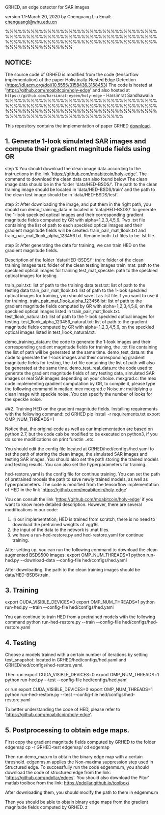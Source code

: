 GRHED, an edge detector for SAR images

version 1.1-March 20, 2020
by Chenguang Liu 
Email: chenguangl@whu.edu.cn

%%%%%%%%%%%%%%%%%%%%%%%%%%%%%%%%%%%%%%%%%%%%%%%%%%%%%%%%%%%%%%%%%%%%%%%%%%%%%%%%%%%%%%%%%%%%%%%%%%%%%%%%%%%%%%%%%%%%%%%%%%%%

## NOTICE: 
The source code of GRHED is modified from the code (tensorflow implementation) of the paper Holistically-Nested Edge Detection (https://dl.acm.org/doi/10.5555/3158436.3158453)
The code is hosted at 'https://github.com/moabitcoin/holy-edge'
and also hosted at `https://github.com/harsimrat-eyeem/holy-edge` - Harsimrat Sandhawalia
%%%%%%%%%%%%%%%%%%%%%%%%%%%%%%%%%%%%%%%%%%%%%%%%%%%%%%%%%%%%%%%%%%%%%%%%%%%%%%%%%%%%%%%%%%%%%%%%%%%%%%%%%%%%%%%%%%%%%%%%%%%%%%%%%%%%%%%%

This repository contains the implementation of paper GRHED [download](https://hal.archives-ouvertes.fr/hal-02424315/). 

## 1. Generate 1-look simulated SAR images and compute their gradient magnitude fields using GR
step 1: You should download the clean image data according to the instructions in the link 'https://github.com/moabitcoin/holy-edge'. The command to download the clean data can also found below The clean image data should be in the folder 'data/HED-BSDS/'. The path to the clean training image should be located in 'data/HED-BSDS/train' and the path to the clean test image should be in 'data/HED-BSDS/test'.

step 2: After downloading the image, and put them in the right path, you should run demo_training_data.m located in 'data/HED-BSDS/' to generate the 1-look speckled optical images and their corresponding gradient magnitude fields computed by GR with alpha=1,2,3,4,5,6. Two .txt file containing the list of path to each speckled optical images and their gradient magnitude fields will be created: train_pair_mat_1look.txt and train_pair_mat_1look_alpha_123456.txt. Rename both .txt files to be .lst file.

step 3: After generating the data for training, we can train HED on the gradient magnitude fields.

Description of the folder 'data/HED-BSDS/':
train: folder of the clean training images
test: folder of the clean testing images
train_mat: path to the speckled optical images for training
test_mat_speckle: path to the speckled optical images for testing

train_pair.txt: list of path to the training data
test.txt: list of path to the testing data
train_pair_mat_1look.txt: list of path to the 1-look speckled optical images for training, you should save it as .lst file if you want to use it for training. 
train_pair_mat_1look_alpha_123456.lst: list of path to the gradient magnitude fields computed by GR with alpha=1,2,3,4,5,6, on the speckled optical images listed in train_pair_mat_1look.txt. 
test_1look_natural.txt: list of path to the 1-look speckled optical images for testing. 
test_1look_alpha_123456_natural.txt: list of path to the gradient magnitude fields computed by GR with alpha=1,2,3,4,5,6, on the speckled optical images listed in test_1look_natural.txt.

demo_training_data.m: the code to generate the 1-look images and their corresponding gradient magnitude fields for training, the .txt file containing the list of path will be generated at the same time.
demo_test_data.m: the code to generate the 1-look images and their corresponding gradient magnitude fields for testing, the .txt file containing the list of path will also be generated at the same time.
demo_test_real_data.m: the code used to generate the gradient magnitude fields of any testing data, simulated SAR images or real SAR images depending on your choice.
mexgrad.c: the mex code implementing gradient computation by GR, to compile it, please type the following command in matlab: mex mexgrad.c
Noise.m: multiplying a clean image with speckle noise. You can specify the number of looks for the speckle noise.

##2. Training HED on the gradient magnitude fields.
Installing requirements with the following command:
cd GRHED
pip install -r requirements.txt
export OMP_NUM_THREADS=1

 Notice that, the original code as well as our implementation are based on python 2.7, but the code cab be modified to be executed on python3, if you do some modifications on print functin ..etc. 


You should edit the config file located at GRHED/hed/configs/hed.yaml to set the path of storing the clean image, the simulated SAR images and testing SAR images. You should also set the path storing the trained models and testing results. You can also set the hyperparameters for training.

hed-restore.yaml is the config file for continue training. You can set the path of pretrained models the path to save newly trained models, as well as hyperparameters.
The code is modified from the tensorflow implementation of HED in the link 'https://github.com/moabitcoin/holy-edge' 

You can consult the link 'https://github.com/moabitcoin/holy-edge' if you want to know more detailed description. However, there are several modifications in our code:
1. In our implementation, HED is trained from scratch, there is no need to download the pretrained weights of vgg16.
2. the input of the data to the network is .mat files.
3. we have a run-hed-restore.py and hed-restore.yaml for continue training.

After setting up, you can run the following command to download the clean augmented BSDS500 images:
export OMP_NUM_THREADS=1
python run-hed.py --download-data --config-file hed/configs/hed.yaml

After downloading, the path to the clean training images should be data/HED-BSDS/train.

## 3. Training
export CUDA_VISIBLE_DEVICES=0
export OMP_NUM_THREADS=1
python run-hed.py --train --config-file hed/configs/hed.yaml

You can continue to train HED from a pretrained models with the following command
python run-hed-restore.py --train --config-file hed/configs/hed-restore.yaml

## 4. Testing
Choose a models trained with a certain number of iterations by setting 
test_snapshot: 
located in GRHED/hed/configs/hed.yaml and GRHED/hed/configs/hed-restore.yaml.

Then run 
export CUDA_VISIBLE_DEVICES=0
export OMP_NUM_THREADS=1
python run-hed.py --test --config-file hed/configs/hed.yaml

or run
export CUDA_VISIBLE_DEVICES=0
export OMP_NUM_THREADS=1
python run-hed-restore.py --test --config-file hed/configs/hed-restore.yaml

To better understanding the code of HED, please refer to 'https://github.com/moabitcoin/holy-edge'.

## 5. Postprocessing to obtain edge maps.
First copy the gradient magnitude fields computed by GRHED to the folder edgemap
cp -r GRHED-test edgemap/
cd edgemap

Then run demo_map.m to obtain the binary edge map with a certain threshold.
edgenms.m applies the Non-maxima suppression step used in Structured edge. To successfully run the code edgenms.m, you should download the code of structured edge from the link: 'https://github.com/pdollar/edges'. You should also download the Pitor' matlab toolbox from the link: https://pdollar.github.io/toolbox/

After downloading them, you should modify the path to them in edgenms.m

Then you should be able to obtain binary edge maps from the gradient magnitude fields computed by GRHED.
z
